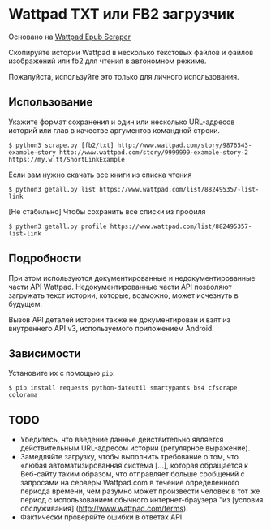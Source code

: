 # Wattpad TXT или FB2 загрузчик

Основано на [Wattpad Epub Scraper](https://github.com/de3sw2aq1/wattpad-ebook-scraper)

Скопируйте истории Wattpad в несколько текстовых файлов и файлов изображений или fb2 для чтения в автономном режиме.

Пожалуйста, используйте это только для личного использования.

## Использование

Укажите формат сохранения и один или несколько URL-адресов историй или глав в качестве аргументов командной строки.

```
$ python3 scrape.py [fb2/txt] http://www.wattpad.com/story/9876543-example-story http://www.wattpad.com/story/9999999-example-story-2 https://my.w.tt/ShortLinkExample
```

Если вам нужно скачать все книги из списка чтения

```
$ python3 getall.py list https://www.wattpad.com/list/882495357-list-link
```

[Не стабильно] Чтобы сохранить все списки из профиля

```
$ python3 getall.py profile https://www.wattpad.com/list/882495357-list-link
```

## Подробности

При этом используются документированные и недокументированные части API Wattpad. Недокументированные части API позволяют загружать текст истории, которые, возможно, может исчезнуть в будущем.

Вызов API деталей истории также не документирован и взят из внутреннего API v3, используемого приложением Android.

## Зависимости

Установите их с помощью `pip`:

```
$ pip install requests python-dateutil smartypants bs4 cfscrape colorama
```

## TODO

* Убедитесь, что введение данные действительно является действительным URL-адресом истории (регулярное выражение).
* Замедляйте загрузку, чтобы выполнить требование о том, что «любая автоматизированная система [...], которая обращается к Веб-сайту таким образом, что отправляет больше сообщений с запросами на серверы Wattpad.com в течение определенного периода времени, чем разумно может произвести человек в тот же период с использованием обычного интернет-браузера "из [условия обслуживания] (http://www.wattpad.com/terms).
* Фактически проверяйте ошибки в ответах API

